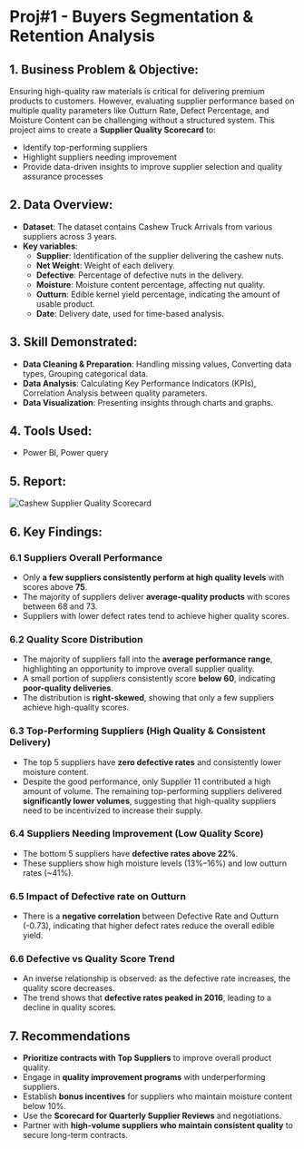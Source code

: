 # Proj#1 - Buyers Segmentation & Retention Analysis 
## 1.	Business Problem & Objective:
Ensuring high-quality raw materials is critical for delivering premium products to customers. However, evaluating supplier performance based on multiple quality parameters like Outturn Rate, Defect Percentage, and Moisture Content can be challenging without a structured system.
This project aims to create a **Supplier Quality Scorecard** to:
- Identify top-performing suppliers
- Highlight suppliers needing improvement
- Provide data-driven insights to improve supplier selection and quality assurance processes

## 2.	Data Overview:
- **Dataset**: The dataset contains Cashew Truck Arrivals from various suppliers across 3 years.
- **Key variables**:
  + **Supplier**: Identification of the supplier delivering the cashew nuts.
  + **Net Weight**: Weight of each delivery.
  + **Defective**: Percentage of defective nuts in the delivery.
  + **Moisture**: Moisture content percentage, affecting nut quality.
  + **Outturn**: Edible kernel yield percentage, indicating the amount of usable product.
  + **Date**: Delivery date, used for time-based analysis.
## 3.	Skill Demonstrated:
- **Data Cleaning & Preparation**: Handling missing values, Converting data types, Grouping categorical data.
- **Data Analysis**: Calculating Key Performance Indicators (KPIs), Correlation Analysis between quality parameters.
- **Data Visualization**: Presenting insights through charts and graphs.
## 4.	Tools Used:
- Power BI, Power query
## 5.	Report:
![Cashew Supplier Quality Scorecard](https://github.com/user-attachments/assets/264b1304-6aa7-49a9-a2e0-547c66f3f18e)

## 6.	Key Findings:
### 6.1 Suppliers Overall Performance
- Only **a few suppliers consistently perform at high quality levels** with scores above **75**.
- The majority of suppliers deliver **average-quality products** with scores between 68 and 73.
- Suppliers with lower defect rates tend to achieve higher quality scores.
### 6.2 Quality Score Distribution
- The majority of suppliers fall into the **average performance range**, highlighting an opportunity to improve overall supplier quality.
- A small portion of suppliers consistently score **below 60**, indicating **poor-quality deliveries**.
- The distribution is **right-skewed**, showing that only a few suppliers achieve high-quality scores.
### 6.3 Top-Performing Suppliers (High Quality & Consistent Delivery)
- The top 5 suppliers have **zero defective rates** and consistently lower moisture content.
- Despite the good performance, only Supplier 11 contributed a high amount of volume. The remaining top-performing suppliers delivered **significantly lower volumes**, suggesting that high-quality suppliers need to be incentivized to increase their supply.
### 6.4 Suppliers Needing Improvement (Low Quality Score)
- The bottom 5 suppliers have **defective rates above 22%**.
- These suppliers show high moisture levels (13%–16%) and low outturn rates (~41%).
### 6.5 Impact of Defective rate on Outturn
- There is a **negative correlation** between Defective Rate and Outturn (-0.73), indicating that higher defect rates reduce the overall edible yield.
### 6.6 Defective vs Quality Score Trend
- An inverse relationship is observed: as the defective rate increases, the quality score decreases.
- The trend shows that **defective rates peaked in 2016**, leading to a decline in quality scores.

## 7. Recommendations
- **Prioritize contracts with Top Suppliers** to improve overall product quality.
- Engage in **quality improvement programs** with underperforming suppliers.
- Establish **bonus incentives** for suppliers who maintain moisture content below 10%.
- Use the **Scorecard for Quarterly Supplier Reviews** and negotiations.
- Partner with **high-volume suppliers who maintain consistent quality** to secure long-term contracts.


